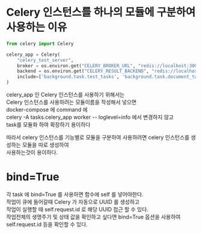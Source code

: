 # Celery 인스턴스를 하나의 모듈에 구분하여 사용하는 이유

```python
from celery import Celery

celery_app = Celery(
    "celery_test_server",
    broker = os.environ.get("CELERY_BROKER_URL", "redis://localhost:30000/1"),
    backend = os.environ.get("CELERY_RESULT_BACKEND", "redis://localhost:30000/1"),
    include=['background.task.test_tasks', 'background.task.document_tasks']  # 새로운 경로로 수정
)

```

celery_app 인 Celery 인스턴스를 사용하기 위해서는 <br>
Celery 인스턴스를 사용하려는 모듈이름을 작성해서 넣으면 <br>
docker-compose 에 command 에 <br>
celery -A tasks.celery_app worker -- loglevel=info 에서 변경하지 않고 <br>
task를 모듈화 하여 확장하기 용이하다 <br>

따라서 celery 인스턴스를 기능별로 모듈을 구분하여 사용하려면 celery 인스턴스를 생성하는 모듈을 따로 생성하여 <br>
사용하는것이 용이하다.

# bind=True
각 task 에 bind=True 를 사용하면 함수에 self 를 넣어야한다.<br>
작업이 큐에 들어갈때 Celery 가 자동으로 UUID 를 생성하고<br>
작업이 실행할 때 self.request.id 로 해당 UUID 접근 할 수 있다.<br>
작업전체의 생명주기 및 상태 값을 확인하고 싶다면 bind=True 옵션을 사용하여<br>
self.request.id 등을 확인할 수 있다.
